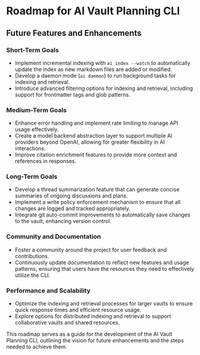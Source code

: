 # Roadmap for AI Vault Planning CLI

## Future Features and Enhancements

### Short-Term Goals
- Implement incremental indexing with `ai index --watch` to automatically update the index as new markdown files are added or modified.
- Develop a daemon mode (`ai daemon`) to run background tasks for indexing and retrieval.
- Introduce advanced filtering options for indexing and retrieval, including support for frontmatter tags and glob patterns.

### Medium-Term Goals
- Enhance error handling and implement rate limiting to manage API usage effectively.
- Create a model backend abstraction layer to support multiple AI providers beyond OpenAI, allowing for greater flexibility in AI interactions.
- Improve citation enrichment features to provide more context and references in responses.

### Long-Term Goals
- Develop a thread summarization feature that can generate concise summaries of ongoing discussions and plans.
- Implement a write policy enforcement mechanism to ensure that all changes are logged and tracked appropriately.
- Integrate git auto-commit improvements to automatically save changes to the vault, enhancing version control.

### Community and Documentation
- Foster a community around the project for user feedback and contributions.
- Continuously update documentation to reflect new features and usage patterns, ensuring that users have the resources they need to effectively utilize the CLI.

### Performance and Scalability
- Optimize the indexing and retrieval processes for larger vaults to ensure quick response times and efficient resource usage.
- Explore options for distributed indexing and retrieval to support collaborative vaults and shared resources.

This roadmap serves as a guide for the development of the AI Vault Planning CLI, outlining the vision for future enhancements and the steps needed to achieve them.